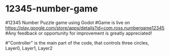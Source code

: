# 12345-number-game
#12345 Number Puzzle game using Godot
#Game is live on https://play.google.com/store/apps/details?id=com.ross.numbergame12345
#Any feedback or opportunity for improvement is greatly appreciated! 

#"Controller" is the main part of the code, that controls three circles, Layer0, Layer1, Layer2 
